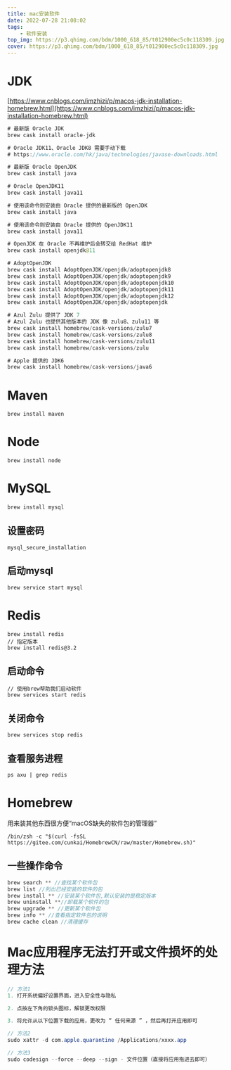 ```yaml
---
title: mac安装软件
date: 2022-07-28 21:08:02
tags:
    - 软件安装
top_img: https://p3.qhimg.com/bdm/1000_618_85/t012900ec5c0c118309.jpg
cover: https://p3.qhimg.com/bdm/1000_618_85/t012900ec5c0c118309.jpg
---
```

<a name="faxAF"></a>
# JDK
[https://www.cnblogs.com/imzhizi/p/macos-jdk-installation-homebrew.html](https://www.cnblogs.com/imzhizi/p/macos-jdk-installation-homebrew.html)
```java
# 最新版 Oracle JDK
brew cask install oracle-jdk

# Oracle JDK11、Oracle JDK8 需要手动下载
# https://www.oracle.com/hk/java/technologies/javase-downloads.html

# 最新版 Oracle OpenJDK
brew cask install java

# Oracle OpenJDK11
brew cask install java11

# 使用该命令则安装由 Oracle 提供的最新版的 OpenJDK
brew cask install java

# 使用该命令则安装由 Oracle 提供的 OpenJDK11
brew cask install java11

# OpenJDK 在 Oracle 不再维护后会转交给 RedHat 维护
brew cask install openjdk@11

# AdoptOpenJDK 
brew cask install AdoptOpenJDK/openjdk/adoptopenjdk8
brew cask install AdoptOpenJDK/openjdk/adoptopenjdk9
brew cask install AdoptOpenJDK/openjdk/adoptopenjdk10
brew cask install AdoptOpenJDK/openjdk/adoptopenjdk11
brew cask install AdoptOpenJDK/openjdk/adoptopenjdk12
brew cask install AdoptOpenJDK/openjdk/adoptopenjdk

# Azul Zulu 提供了 JDK 7
# Azul Zulu 也提供其他版本的 JDK 像 zulu8、zulu11 等
brew cask install homebrew/cask-versions/zulu7
brew cask install homebrew/cask-versions/zulu8
brew cask install homebrew/cask-versions/zulu11
brew cask install homebrew/cask-versions/zulu

# Apple 提供的 JDK6
brew cask install homebrew/cask-versions/java6
```
<a name="OXMoQ"></a>
# Maven
```shell
brew install maven
```
<a name="aIV6N"></a>
# Node
```shell
brew install node
```
<a name="jqlob"></a>
# MySQL
```java
brew install mysql
```
<a name="ZnbCH"></a>
## 设置密码
```shell
mysql_secure_installation
```
<a name="YFiYD"></a>
## 启动mysql
```shell
brew service start mysql
```
<a name="MbADC"></a>
# Redis
```shell
brew install redis
// 指定版本
brew install redis@3.2
```
<a name="jp6qL"></a>
## 启动命令
```shell
// 使用brew帮助我们启动软件
brew services start redis
```
<a name="Nm99U"></a>
## 关闭命令
```shell
brew services stop redis
```
<a name="bTZZx"></a>
## 查看服务进程
```shell
ps axu | grep redis
```
<a name="uNlhH"></a>
# Homebrew
用来装其他东西很方便“macOS缺失的软件包的管理器”
```http
/bin/zsh -c "$(curl -fsSL https://gitee.com/cunkai/HomebrewCN/raw/master/Homebrew.sh)"
```
<a name="LlWhM"></a>
## 一些操作命令
```java
brew search ** //查找某个软件包
brew list //列出已经安装的软件的包
brew install ** //安装某个软件包,默认安装的是稳定版本
brew uninstall **//卸载某个软件的包
brew upgrade ** //更新某个软件包
brew info ** //查看指定软件包的说明
brew cache clean //清理缓存
```
<a name="FuA0N"></a>
# Mac应用程序无法打开或文件损坏的处理方法
```java
// 方法1
1. 打开系统偏好设置界面，进入安全性与隐私

2. 点按左下角的锁头图标，解锁更改权限

3. 将允许从以下位置下载的应用，更改为 “ 任何来源 ” ，然后再打开应用即可

// 方法2
sudo xattr -d com.apple.quarantine /Applications/xxxx.app

// 方法3
sudo codesign --force --deep --sign - 文件位置（直接将应用拖进去即可）
```
